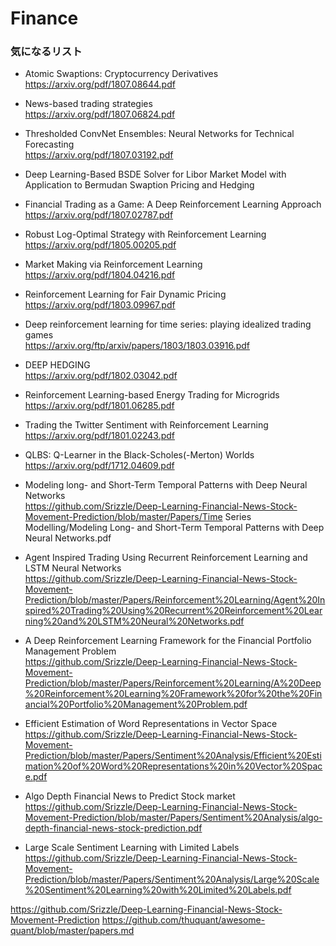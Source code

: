 # Finance

### 気になるリスト

- Atomic Swaptions: Cryptocurrency Derivatives  
https://arxiv.org/pdf/1807.08644.pdf

- News-based trading strategies  
https://arxiv.org/pdf/1807.06824.pdf

- Thresholded ConvNet Ensembles: Neural Networks for Technical Forecasting  
https://arxiv.org/pdf/1807.03192.pdf

- Deep Learning-Based BSDE Solver for Libor Market Model with Application to Bermudan Swaption Pricing and Hedging  

- Financial Trading as a Game: A Deep Reinforcement Learning Approach  
https://arxiv.org/pdf/1807.02787.pdf

- Robust Log-Optimal Strategy with Reinforcement Learning  
https://arxiv.org/pdf/1805.00205.pdf

- Market Making via Reinforcement Learning  
https://arxiv.org/pdf/1804.04216.pdf

- Reinforcement Learning for Fair Dynamic Pricing  
https://arxiv.org/pdf/1803.09967.pdf

- Deep reinforcement learning for time series: playing idealized trading games  
https://arxiv.org/ftp/arxiv/papers/1803/1803.03916.pdf

- DEEP HEDGING  
https://arxiv.org/pdf/1802.03042.pdf

- Reinforcement Learning-based Energy Trading for Microgrids  
https://arxiv.org/pdf/1801.06285.pdf

- Trading the Twitter Sentiment with Reinforcement Learning  
https://arxiv.org/pdf/1801.02243.pdf

- QLBS: Q-Learner in the Black-Scholes(-Merton) Worlds  
https://arxiv.org/pdf/1712.04609.pdf

- Modeling long- and Short-Term Temporal Patterns with Deep Neural Networks  
https://github.com/Srizzle/Deep-Learning-Financial-News-Stock-Movement-Prediction/blob/master/Papers/Time Series Modelling/Modeling Long- and Short-Term Temporal Patterns  with Deep Neural Networks.pdf

- Agent Inspired Trading Using Recurrent Reinforcement Learning and LSTM Neural Networks  
https://github.com/Srizzle/Deep-Learning-Financial-News-Stock-Movement-Prediction/blob/master/Papers/Reinforcement%20Learning/Agent%20Inspired%20Trading%20Using%20Recurrent%20Reinforcement%20Learning%20and%20LSTM%20Neural%20Networks.pdf

- A Deep Reinforcement Learning Framework for the Financial Portfolio Management Problem  
https://github.com/Srizzle/Deep-Learning-Financial-News-Stock-Movement-Prediction/blob/master/Papers/Reinforcement%20Learning/A%20Deep%20Reinforcement%20Learning%20Framework%20for%20the%20Financial%20Portfolio%20Management%20Problem.pdf

- Efficient Estimation of Word Representations in Vector Space  
https://github.com/Srizzle/Deep-Learning-Financial-News-Stock-Movement-Prediction/blob/master/Papers/Sentiment%20Analysis/Efficient%20Estimation%20of%20Word%20Representations%20in%20Vector%20Space.pdf

- Algo Depth Financial News to Predict Stock market  
https://github.com/Srizzle/Deep-Learning-Financial-News-Stock-Movement-Prediction/blob/master/Papers/Sentiment%20Analysis/algo-depth-financial-news-stock-prediction.pdf

- Large Scale Sentiment Learning with Limited Labels  
https://github.com/Srizzle/Deep-Learning-Financial-News-Stock-Movement-Prediction/blob/master/Papers/Sentiment%20Analysis/Large%20Scale%20Sentiment%20Learning%20with%20Limited%20Labels.pdf


https://github.com/Srizzle/Deep-Learning-Financial-News-Stock-Movement-Prediction
https://github.com/thuquant/awesome-quant/blob/master/papers.md